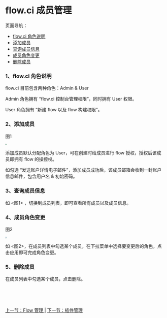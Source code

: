 # flow.ci 成员管理

页面导航：

- [ flow.ci 角色说明 ](#role_info)
- [ 添加成员 ](#member_add)
- [ 查询成员信息 ](#member_info)
- [ 成员角色变更 ](#member_auth)
- [ 删除成员 ](#member_delete)

### <a name="role_info">1、flow.ci 角色说明</a>

flow.ci 目前包含两种角色：Admin & User

Admin  角色拥有 “flow.ci 控制台管理权限”，同时拥有 User 权限。

User 角色拥有 “新建 flow 以及 flow 构建权限”。

### <a name="member_add">2、添加成员</a>

图1

<img src="https://images-cdn.shimo.im/TewNxF46bzANXkfl/memberinfo.jpg" style="zoom:30%">

添加成员默认分配角色为 User，可在创建时给成员进行 flow 授权，授权后该成员即拥有 flow 的操控权。

如勾选 “发送账户详情电子邮件”，添加成员成功后，该成员邮箱会收到一封账户信息邮件，包含用户名 & 初始密码。


### <a name="member_info">3、查询成员信息</a>

如  <图1> ，切换到成员列表，即可查看所有成员以及成员信息。

### <a name="member_auth">4、成员角色变更</a>

图2

<img src="https://images-cdn.shimo.im/bC9nr8iNLFc2fvww/member_auth.jpg" style="zoom:30%">

如 <图2>，在成员列表中勾选某个成员，在下拉菜单中选择要变更后的角色，点击应用即可完成角色变更。

### <a name="member_delete">5、删除成员</a>

在成员列表中勾选某个成员，点击删除。



<br/><br/><br/>

<div id="bom">
<a href="./admin_flow.md">上一节：Flow 管理 </a> |
<a href="./admin_plugin.md">下一节：插件管理 </a>
</div>

<link rel="stylesheet" rev="stylesheet" href="flow.css" type="text/css"/> 